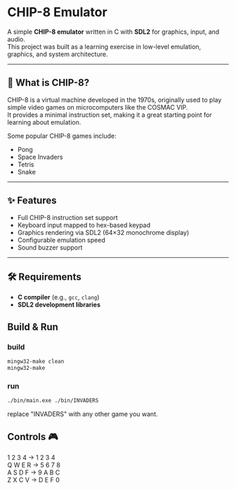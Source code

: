 # CHIP-8 Emulator

A simple **CHIP-8 emulator** written in C with **SDL2** for graphics, input, and audio.  
This project was built as a learning exercise in low-level emulation, graphics, and system architecture.

---

## 📖 What is CHIP-8?

CHIP-8 is a virtual machine developed in the 1970s, originally used to play simple video games on microcomputers like the COSMAC VIP.  
It provides a minimal instruction set, making it a great starting point for learning about emulation.

Some popular CHIP-8 games include:
- Pong
- Space Invaders
- Tetris
- Snake

---

## ✨ Features

- Full CHIP-8 instruction set support
- Keyboard input mapped to hex-based keypad
- Graphics rendering via SDL2 (64×32 monochrome display)
- Configurable emulation speed
- Sound buzzer support

---

## 🛠️ Requirements

- **C compiler** (e.g., `gcc`, `clang`)
- **SDL2 development libraries**

## Build & Run

### build
```bash
mingw32-make clean
mingw32-make

```
### run
```bash 
./bin/main.exe ./bin/INVADERS 
```
replace "INVADERS" with any other game you want.

## Controls 🎮
1 2 3 4 → 1 2 3 4 <br>
Q W E R → 5 6 7 8 <br>
A S D F → 9 A B C <br>
Z X C V → D E F 0

